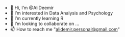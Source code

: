 - 👋 Hi, I’m @AliDeemir
- 👀 I’m interested in Data Analysis and Psychology
- 🌱 I’m currently learning R 
- 💞️ I’m looking to collaborate on ...
- 📫 How to reach me "alidemir.personal@gmail.com"

<!---
AliDeemir/AliDeemir is a ✨ special ✨ repository because its `README.md` (this file) appears on your GitHub profile.
You can click the Preview link to take a look at your changes.
--->
